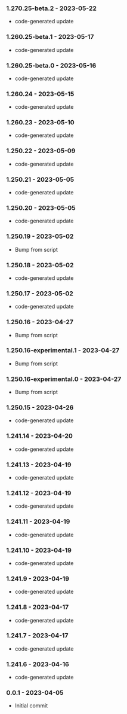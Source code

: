 ### 1.270.25-beta.2 - 2023-05-22

- code-generated update

### 1.260.25-beta.1 - 2023-05-17

- code-generated update

### 1.260.25-beta.0 - 2023-05-16

- code-generated update

### 1.260.24 - 2023-05-15

- code-generated update

### 1.260.23 - 2023-05-10

- code-generated update

### 1.250.22 - 2023-05-09

- code-generated update

### 1.250.21 - 2023-05-05

- code-generated update

### 1.250.20 - 2023-05-05

- code-generated update

### 1.250.19 - 2023-05-02

- Bump from script

### 1.250.18 - 2023-05-02

- code-generated update

### 1.250.17 - 2023-05-02

- code-generated update

### 1.250.16 - 2023-04-27

- Bump from script

### 1.250.16-experimental.1 - 2023-04-27

- Bump from script

### 1.250.16-experimental.0 - 2023-04-27

- Bump from script

### 1.250.15 - 2023-04-26

- code-generated update

### 1.241.14 - 2023-04-20

- code-generated update

### 1.241.13 - 2023-04-19

- code-generated update

### 1.241.12 - 2023-04-19

- code-generated update

### 1.241.11 - 2023-04-19

- code-generated update

### 1.241.10 - 2023-04-19

- code-generated update

### 1.241.9 - 2023-04-19

- code-generated update

### 1.241.8 - 2023-04-17

- code-generated update

### 1.241.7 - 2023-04-17

- code-generated update

### 1.241.6 - 2023-04-16

- code-generated update

### 0.0.1 - 2023-04-05

- Initial commit